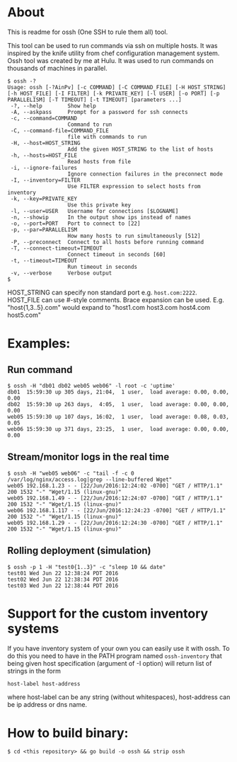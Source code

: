# About

This is readme for ossh (One SSH to rule them all) tool.

This tool can be used to run commands via ssh on multiple hosts. It was inspired by the knife utility from
chef configuration management system. Ossh tool was created by me at Hulu. It was used to run commands
on thousands of machines in parallel.

```
$ ossh -?
Usage: ossh [-?AinPv] [-c COMMAND] [-C COMMAND_FILE] [-H HOST_STRING] [-h HOST_FILE] [-I FILTER] [-k PRIVATE_KEY] [-l USER] [-o PORT] [-p PARALLELISM] [-T TIMEOUT] [-t TIMEOUT] [parameters ...]
 -?, --help        Show help
 -A, --askpass     Prompt for a password for ssh connects
 -c, --command=COMMAND
                   Command to run
 -C, --command-file=COMMAND_FILE
                   file with commands to run
 -H, --host=HOST_STRING
                   Add the given HOST_STRING to the list of hosts
 -h, --hosts=HOST_FILE
                   Read hosts from file
 -i, --ignore-failures
                   Ignore connection failures in the preconnect mode
 -I, --inventory=FILTER
                   Use FILTER expression to select hosts from inventory
 -k, --key=PRIVATE_KEY
                   Use this private key
 -l, --user=USER   Username for connections [$LOGNAME]
 -n, --showip      In the output show ips instead of names
 -o, --port=PORT   Port to connect to [22]
 -p, --par=PARALLELISM
                   How many hosts to run simultaneously [512]
 -P, --preconnect  Connect to all hosts before running command
 -T, --connect-timeout=TIMEOUT
                   Connect timeout in seconds [60]
 -t, --timeout=TIMEOUT
                   Run timeout in seconds
 -v, --verbose     Verbose output
$
```

HOST\_STRING can specify non standard port e.g. ```host.com:2222```.
HOST\_FILE can use #-style comments.
Brace expansion can be used. E.g. "host{1,3..5}.com" would expand to "host1.com host3.com host4.com host5.com"

# Examples:

## Run command

```
$ ossh -H "db01 db02 web05 web06" -l root -c 'uptime'
db01  15:59:30 up 305 days, 21:04,  1 user,  load average: 0.00, 0.00, 0.00
db02  15:59:30 up 263 days,  4:05,  1 user,  load average: 0.00, 0.00, 0.00
web05 15:59:30 up 107 days, 16:02,  1 user,  load average: 0.08, 0.03, 0.05
web06 15:59:30 up 371 days, 23:25,  1 user,  load average: 0.00, 0.00, 0.00
```

## Stream/monitor logs in the real time

```
$ ossh -H "web05 web06" -c "tail -f -c 0 /var/log/nginx/access.log|grep --line-buffered Wget"
web05 192.168.1.23 - - [22/Jun/2016:12:24:02 -0700] "GET / HTTP/1.1" 200 1532 "-" "Wget/1.15 (linux-gnu)"
web05 192.168.1.49 - - [22/Jun/2016:12:24:07 -0700] "GET / HTTP/1.1" 200 1532 "-" "Wget/1.15 (linux-gnu)"
web06 192.168.1.117 - - [22/Jun/2016:12:24:23 -0700] "GET / HTTP/1.1" 200 1532 "-" "Wget/1.15 (linux-gnu)"
web05 192.168.1.29 - - [22/Jun/2016:12:24:30 -0700] "GET / HTTP/1.1" 200 1532 "-" "Wget/1.15 (linux-gnu)"
```

## Rolling deployment (simulation)

```
$ ossh -p 1 -H "test0{1..3}" -c "sleep 10 && date"
test01 Wed Jun 22 12:38:24 PDT 2016
test02 Wed Jun 22 12:38:34 PDT 2016
test03 Wed Jun 22 12:38:44 PDT 2016
```

# Support for the custom inventory systems

If you have inventory system of your own you can easily use it with ossh. To do this you need to have in
the PATH program named ```ossh-inventory``` that being given host specification (argument of -I option)
will return list of strings in the form

```
host-label host-address
```

where host-label can be any string (without whitespaces), host-address can be ip address or dns name.

# How to build binary:

```
$ cd <this repository> && go build -o ossh && strip ossh
```
